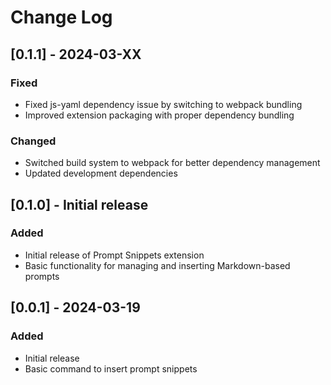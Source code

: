 # Change Log

## [0.1.1] - 2024-03-XX

### Fixed
- Fixed js-yaml dependency issue by switching to webpack bundling
- Improved extension packaging with proper dependency bundling

### Changed
- Switched build system to webpack for better dependency management
- Updated development dependencies

## [0.1.0] - Initial release

### Added
- Initial release of Prompt Snippets extension
- Basic functionality for managing and inserting Markdown-based prompts

## [0.0.1] - 2024-03-19

### Added
- Initial release
- Basic command to insert prompt snippets 